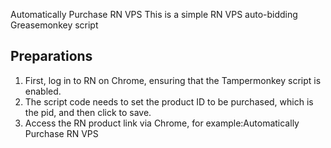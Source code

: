 Automatically Purchase RN VPS
This is a simple RN VPS auto-bidding Greasemonkey script

## Preparations
1. First, log in to RN on Chrome, ensuring that the Tampermonkey script is enabled.
2. The script code needs to set the product ID to be purchased, which is the pid, and then click to save.
3. Access the RN product link via Chrome, for example:Automatically Purchase RN VPS

